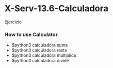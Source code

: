 # X-Serv-13.6-Calculadora

Ejercicio

### How to use Calculator

- $python3 calculadora suma <number1> <number2>
- $python3 calculadora resta <number1> <number2>
- $python3 calculadora multiplica <number1> <number2>
- $python3 calculadora divide <number1> <number2>
